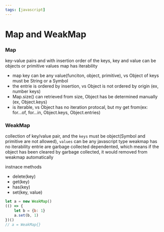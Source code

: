 ```yaml
---
tags: [javascript]
---
```


# Map and WeakMap

### Map
key-value pairs and with insertion order of the keys, key and value can be objects or primitive values
map has iterability
- map key can be any value(funciton, object, primitive), vs Object of keys must be String or a Symbol
- the entrie is ordered by insertion, vs Object is not ordered by origin (ex, number keys)
- Map.size() can retrieved from size, Object has be determined manually (ex, Object.keys)
- is iterable, vs Object has no iteration protocal, but my get from(ex: for...of, for...in, Object.keys, Object.entries)



### WeakMap
collection of key/value pair, and the `keys` must be object(Symbol and primitive are not allowed), `values` can be any javascript type
weakmap has no iterability 
entrie are garbage collected dependented, which means if the object has been cleared by garbage collected, it would removed from weakmap automatically 

instnace methods
- delete(key)
- get(key)
- has(key)
- set(key, value)


```javascript
let a = new WeakMap()
(() => {
    let b = {b: 1}
    a.set(b, 1)
})()
// a = WeakMap{}
```
